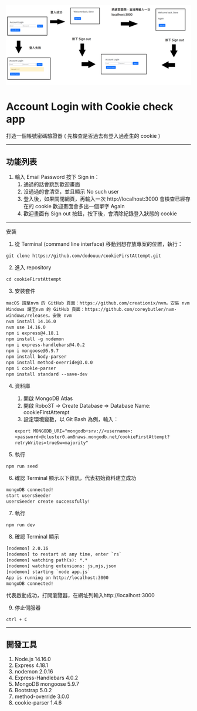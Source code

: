 ![cover](https://raw.githubusercontent.com/dodouuu/pictures/main/A14_%E9%81%B8%E4%BF%AE_%E4%BF%9D%E5%AD%98%E4%BD%BF%E7%94%A8%E8%80%85%E7%99%BB%E5%85%A5%E7%8B%80%E6%85%8B.png)
# Account Login with Cookie check app 
打造一個帳號密碼驗證器
( 先檢查是否過去有登入過產生的 cookie )

---
## 功能列表

1. 輸入 Email Password 按下 Sign in：
    1. 通過的話會跳到歡迎畫面
    2. 沒通過的會清空，並且顯示 No such user
	3. 登入後，如果關閉網頁，再輸入一次 http://localhost:3000 會檢查已經存在的 cookie 歡迎畫面會多出一個單字 Again
	4. 歡迎畫面有 Sign out 按鈕，按下後，會清除紀錄登入狀態的 cookie
	

    

---
安裝
1. 從 Terminal (command line interface) 移動到想存放專案的位置，執行：
```
git clone https://github.com/dodouuu/cookieFirstAttempt.git
```
2. 進入 repository 
```
cd cookieFirstAttempt
```
3. 安裝套件
```
macOS 請至nvm 的 GitHub 頁面：https://github.com/creationix/nvm。安裝 nvm
Windows 請至nvm 的 GitHub 頁面：https://github.com/coreybutler/nvm-windows/releases。安裝 nvm
nvm install 14.16.0
nvm use 14.16.0
npm i express@4.18.1
npm install -g nodemon
npm i express-handlebars@4.0.2
npm i mongoose@5.9.7
npm install body-parser
npm install method-override@3.0.0
npm i cookie-parser
npm install standard --save-dev
```
4. 資料庫
    1. 開啟 MongoDB Atlas
    2. 開啟 Robo3T => Create Database => Database Name: cookieFirstAttempt
    3. 設定環境變數，以 Git Bash 為例，輸入：
    ```
    export MONGODB_URI="mongodb+srv://<username>:<password>@cluster0.am8naws.mongodb.net/cookieFirstAttempt?retryWrites=true&w=majority"
    ```

5. 執行
```
npm run seed
```
6. 確認 Terminal 顯示以下資訊，代表初始資料建立成功
```
mongoDB connected!
start usersSeeder
usersSeeder create successfully!
```
7. 執行
```
npm run dev
```

8. 確認 Terminal 顯示
```
[nodemon] 2.0.16
[nodemon] to restart at any time, enter `rs`
[nodemon] watching path(s): *.*
[nodemon] watching extensions: js,mjs,json
[nodemon] starting `node app.js`
App is running on http://localhost:3000
mongoDB connected!
```
代表啟動成功，打開瀏覽器，在網址列輸入http://localhost:3000

9. 停止伺服器
```
ctrl + C
```

---
## 開發工具
1. Node.js 14.16.0
2. Express 4.18.1
3. nodemon 2.0.16
4. Express-Handlebars 4.0.2
5. MongoDB mongoose 5.9.7
6. Bootstrap 5.0.2
7. method-override 3.0.0
8. cookie-parser 1.4.6

